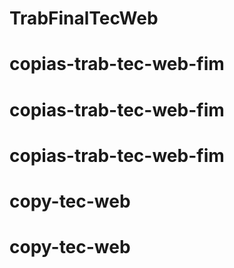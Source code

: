 # TrabFinalTecWeb
# copias-trab-tec-web-fim
# copias-trab-tec-web-fim
# copias-trab-tec-web-fim
# copy-tec-web
# copy-tec-web
